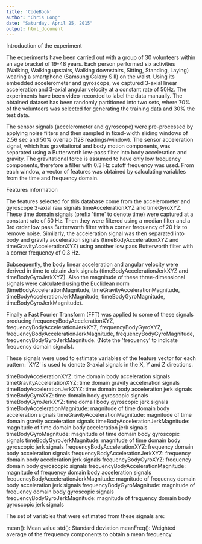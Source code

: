 ```yaml
---
title: 'CodeBook'
author: "Chris Long"
date: "Saturday, April 25, 2015"
output: html_document
---
```


Introduction of the experiment

The experiments have been carried out with a group of 30 volunteers within an age bracket of 19-48 years. Each person performed six activities (Walking, Walking upstairs, Walking downstairs, Sitting, Standing, Laying) wearing a smartphone (Samsung Galaxy S II) on the waist. Using its embedded accelerometer and gyroscope, we captured 3-axial linear acceleration and 3-axial angular velocity at a constant rate of 50Hz. The experiments have been video-recorded to label the data manually. The obtained dataset has been randomly partitioned into two sets, where 70% of the volunteers was selected for generating the training data and 30% the test data. 

The sensor signals (accelerometer and gyroscope) were pre-processed by applying noise filters and then sampled in fixed-width sliding windows of 2.56 sec and 50% overlap (128 readings/window). The sensor acceleration signal, which has gravitational and body motion components, was separated using a Butterworth low-pass filter into body acceleration and gravity. The gravitational force is assumed to have only low frequency components, therefore a filter with 0.3 Hz cutoff frequency was used. From each window, a vector of features was obtained by calculating variables from the time and frequency domain.

Features information

The features selected for this database come from the accelerometer and gyroscope 3-axial raw signals timeAccelerationXYZ and timeGyroXYZ. These time domain signals (prefix 'time' to denote time) were captured at a constant rate of 50 Hz. Then they were filtered using a median filter and a 3rd order low pass Butterworth filter with a corner frequency of 20 Hz to remove noise. Similarly, the acceleration signal was then separated into body and gravity acceleration signals (timeBodyAccelerationXYZ and timeGravityAccelerationXYZ) using another low pass Butterworth filter with a corner frequency of 0.3 Hz. 

Subsequently, the body linear acceleration and angular velocity were derived in time to obtain Jerk signals (timeBodyAccelerationJerkXYZ and timeBodyGyroJerkXYZ). Also the magnitude of these three-dimensional signals were calculated using the Euclidean norm (timeBodyAccelerationMagnitude, timeGravityAccelerationMagnitude, timeBodyAccelerationJerkMagnitude, timeBodyGyroMagnitude, timeBodyGyroJerkMagnitude). 

Finally a Fast Fourier Transform (FFT) was applied to some of these signals producing frequencyBodyAccelerationXYZ, frequencyBodyAccelerationJerkXYZ, frequencyBodyGyroXYZ, frequencyBodyAccelerationJerkMagnitude, frequencyBodyGyroMagnitude, frequencyBodyGyroJerkMagnitude. (Note the 'frequency' to indicate frequency domain signals). 

These signals were used to estimate variables of the feature vector for each pattern:
'XYZ' is used to denote 3-axial signals in the X, Y and Z directions.

timeBodyAccelerationXYZ:                   time domain body acceleration signals
timeGravityAccelerationXYZ:                time domain gravity acceleration signals
timeBodyAccelerationJerkXYZ:               time domain body acceleration jerk signals
timeBodyGyroXYZ:                           time domain body gyroscopic signals
timeBodyGyroJerkXYZ:                       time domail body gyroscopic jerk signals
timeBodyAccelerationMagnitude:             magnitude of time domain body acceleration signals
timeGravityAccelerationMagnitude:          magnitude of time domain gravity acceleration signals
timeBodyAccelerationJerkMagnitude:         magnitude of time domain body acceleration jerk signals
timeBodyGyroMagnitude:                     magnitude of time domain body gyroscopic signals
timeBodyGyroJerkMagnitude:                 magnitude of time domain body gyroscopic jerk signals
frequencyBodyAccelerationXYZ:              frequency domain body acceleration signals
frequencyBodyAccelerationJerkXYZ:          frequency domain body acceleration jerk signals
frequencyBodyGyroXYZ:                      frequency domain body gyroscopic signals
frequencyBodyAccelerationMagnitude:        magnitude of frequency domain body acceleration signals
frequencyBodyAccelerationJerkMagnitude:    magnitude of frequency domain body acceleration jerk signals
frequencyBodyGyroMagnitude:                magnitude of frequency domain body gyroscopic signals
frequencyBodyGyroJerkMagnitude:            magnitude of frequency domain body gyroscopic jerk signals

The set of variables that were estimated from these signals are: 

mean(): Mean value
std(): Standard deviation
meanFreq(): Weighted average of the frequency components to obtain a mean frequency